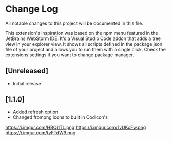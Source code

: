 # Change Log

All notable changes to this project will be documented in this file.

This extension's inspiration was based on the npm menu featured in the JetBrains WebStorm IDE. It's a Visual Studio Code addon that adds a tree view in your explorer view. It shows all scripts defined in the package.json file of your project and allows you to run them with a single click.
Check the extensions settings if you want to change package manager.

## [Unreleased]

- Initial release

## [1.1.0]

- Added refresh option
- Changed frompng icons to built in Codicon's





https://i.imgur.com/HBOj1TL.png
https://i.imgur.com/1yUKcFw.png
https://i.imgur.com/tyFTdW9.png